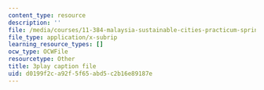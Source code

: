 ```yaml
---
content_type: resource
description: ''
file: /media/courses/11-384-malaysia-sustainable-cities-practicum-spring-2018/d0199f2ca92f5f65abd5c2b16e89187e_0oXquNdvAnk.vtt
file_type: application/x-subrip
learning_resource_types: []
ocw_type: OCWFile
resourcetype: Other
title: 3play caption file
uid: d0199f2c-a92f-5f65-abd5-c2b16e89187e
---
```

